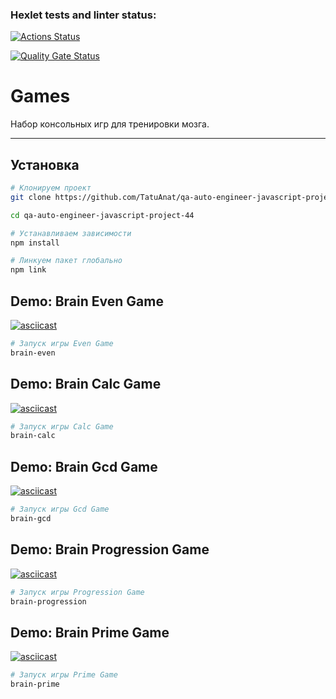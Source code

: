 ### Hexlet tests and linter status:

[![Actions Status](https://github.com/TatuAnat/qa-auto-engineer-javascript-project-44/actions/workflows/hexlet-check.yml/badge.svg)](https://github.com/TatuAnat/qa-auto-engineer-javascript-project-44/actions)

[![Quality Gate Status](https://sonarcloud.io/api/project_badges/measure?project=TatuAnat_qa-auto-engineer-javascript-project-44&metric=alert_status)](https://sonarcloud.io/summary/new_code?id=TatuAnat_qa-auto-engineer-javascript-project-44)

# Games

Набор консольных игр для тренировки мозга.

---

## Установка

```bash
# Клонируем проект
git clone https://github.com/TatuAnat/qa-auto-engineer-javascript-project-44.git
```

```bash
cd qa-auto-engineer-javascript-project-44
```

```bash
# Устанавливаем зависимости
npm install
```

```bash
# Линкуем пакет глобально
npm link
```

## Demo: Brain Even Game

[![asciicast](https://asciinema.org/a/745640.svg)](https://asciinema.org/a/745640)

```bash
# Запуск игры Even Game
brain-even
```

## Demo: Brain Calc Game

[![asciicast](https://asciinema.org/a/745639.svg)](https://asciinema.org/a/745639)

```bash
# Запуск игры Calc Game
brain-calc
```

## Demo: Brain Gcd Game

[![asciicast](https://asciinema.org/a/745643.svg)](https://asciinema.org/a/745643)

```bash
# Запуск игры Gcd Game
brain-gcd
```

## Demo: Brain Progression Game

[![asciicast](https://asciinema.org/a/745644.svg)](https://asciinema.org/a/745644)

```bash
# Запуск игры Progression Game
brain-progression
```

## Demo: Brain Prime Game

[![asciicast](https://asciinema.org/a/745645.svg)](https://asciinema.org/a/745645)

```bash
# Запуск игры Prime Game
brain-prime
```

